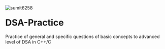 <img align="left" src="https://komarev.com/ghpvc/?username=sumit6258&label=Profile%20views&color=129e00&style=plastic" alt="sumit6258" />

# DSA-Practice 

Practice of general and specific questions of basic concepts to advanced level of DSA in C++/C
